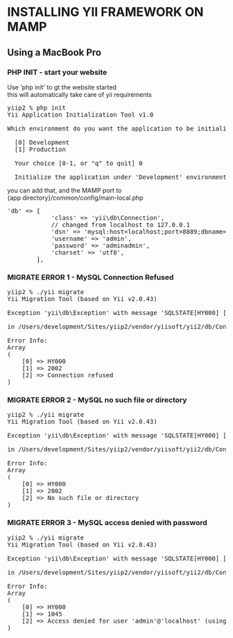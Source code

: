 # INSTALLING YII FRAMEWORK ON MAMP

## Using a MacBook Pro

### PHP INIT - start your website
Use 'php init' to gt the website started
<br>
this will automatically take care of yii requirements
<br>
<pre>
yiip2 % php init
Yii Application Initialization Tool v1.0

Which environment do you want the application to be initialized in?

  [0] Development
  [1] Production

  Your choice [0-1, or "q" to quit] 0

  Initialize the application under 'Development' environment? [yes|no] yes
</pre

### DATABASE CONFIG - main-local.php (database config)
Mac needs a socket for MySQL... 
<br>
you can add that, and the MAMP port to 
<br>
{app directory}/common/config/main-local.php
<pre>
'db' => [
            'class' => 'yii\db\Connection',
            // changed from localhost to 127.0.0.1
            'dsn' => 'mysql:host=localhost;port=8889;dbname=yiip2;unix_socket=/Applications/MAMP/tmp/mysql/mysql.sock',
            'username' => 'admin',
            'password' => 'adminadmin',
            'charset' => 'utf8',
        ],
</pre>

### MIGRATE ERROR 1 - MySQL Connection Refused

<pre>
yiip2 % ./yii migrate
Yii Migration Tool (based on Yii v2.0.43)

Exception 'yii\db\Exception' with message 'SQLSTATE[HY000] [2002] Connection refused'

in /Users/development/Sites/yiip2/vendor/yiisoft/yii2/db/Connection.php:649

Error Info:
Array
(
    [0] => HY000
    [1] => 2002
    [2] => Connection refused
)
</pre>

### MIGRATE ERROR 2 - MySQL no such file or directory

<pre>
yiip2 % ./yii migrate
Yii Migration Tool (based on Yii v2.0.43)

Exception 'yii\db\Exception' with message 'SQLSTATE[HY000] [2002] No such file or directory'

in /Users/development/Sites/yiip2/vendor/yiisoft/yii2/db/Connection.php:649

Error Info:
Array
(
    [0] => HY000
    [1] => 2002
    [2] => No such file or directory
)
</pre>


### MIGRATE ERROR 3 - MySQL access denied with password
<pre>
yiip2 % ./yii migrate
Yii Migration Tool (based on Yii v2.0.43)

Exception 'yii\db\Exception' with message 'SQLSTATE[HY000] [1045] Access denied for user 'admin'@'localhost' (using password: YES)'

in /Users/development/Sites/yiip2/vendor/yiisoft/yii2/db/Connection.php:649

Error Info:
Array
(
    [0] => HY000
    [1] => 1045
    [2] => Access denied for user 'admin'@'localhost' (using password: YES)
)
</pre
